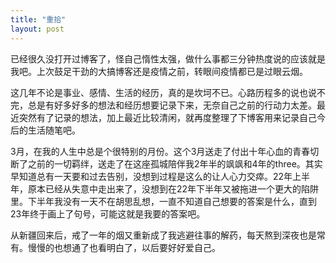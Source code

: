 ```yaml
---
title: "重拾"
layout: post
---
```

已经很久没打开过博客了，怪自己惰性太强，做什么事都三分钟热度说的应该就是我吧。上次鼓足干劲的大搞博客还是疫情之前，转眼间疫情都已是过眼云烟。

这几年不论是事业、感情、生活的经历，真的是坎坷不已。心路历程多的说也说不完，总是有好多好多的想法和经历想要记录下来，无奈自己之前的行动力太差。最近突然有了记录的想法，加上最近比较清闲，就再度整理了下博客用来记录自己今后的生活随笔吧。

3月，在我的人生中总是个很特别的月份。这个3月送走了付出十年心血的青春切断了之前的一切羁绊，送走了在这座孤城陪伴我2年半的飒飒和4年的three。其实早知道总有一天要和过去告别，没想到过程是这么的让人心力交瘁。22年上半年，原本已经从失意中走出来了，没想到在22年下半年又被拖进一个更大的陷阱里。下半年我没有一天不在胡思乱想，一直不知道自己想要的答案是什么，直到23年终于画上了句号，可能这就是我要的答案吧。

从新疆回来后，戒了一年的烟又重新成了我逃避往事的解药，每天熬到深夜也是常有。慢慢的也想通了也看明白了，以后要好好爱自己。

